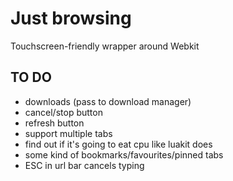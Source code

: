 # Just browsing

Touchscreen-friendly wrapper around Webkit

## TO DO

- downloads (pass to download manager)
- cancel/stop button
- refresh button
- support multiple tabs
- find out if it's going to eat cpu like luakit does
- some kind of bookmarks/favourites/pinned tabs
- ESC in url bar cancels typing
